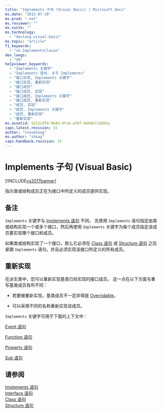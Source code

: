 ```yaml
---
title: "Implements 子句 (Visual Basic) | Microsoft Docs"
ms.date: "2015-07-20"
ms.prod: ".net"
ms.reviewer: ""
ms.suite: ""
ms.technology: 
  - "devlang-visual-basic"
ms.topic: "article"
f1_keywords: 
  - "vb.ImplementsClause"
dev_langs: 
  - "VB"
helpviewer_keywords: 
  - "Implements 关键字"
  - "Implements 语句, 关于 Implements"
  - "接口实现, Implements 关键字"
  - "接口实现, 重新实现"
  - "接口成员"
  - "接口成员, 实现"
  - "接口成员, Implements 关键字"
  - "接口成员, 重新实现"
  - "成员, 实现"
  - "成员, Implements 关键字"
  - "成员, 重新实现"
  - "重新实现"
ms.assetid: 5252cdf9-964d-4fc6-af0f-0449b7126b5a
caps.latest.revision: 15
author: "stevehoag"
ms.author: "shoag"
caps.handback.revision: 15
---
```

# Implements 子句 (Visual Basic)
[!INCLUDE[vs2017banner](../../../visual-basic/includes/vs2017banner.md)]

指示类或结构成员正在为接口中所定义的成员提供实现。  
  
## 备注  
 `Implements` 关键字与 [Implements 语句](../../../visual-basic/language-reference/statements/implements-statement.md) 不同。  先使用 `Implements` 语句指定由类或结构实现一个或多个接口，然后再使用 `Implements` 关键字为每个成员指定该成员要实现哪个接口和成员。  
  
 如果类或结构实现了一个接口，那么它必须在 [Class 语句](../../../visual-basic/language-reference/statements/class-statement.md) 或 [Structure 语句](../../../visual-basic/language-reference/statements/structure-statement.md) 之后紧跟 `Implements` 语句，并且必须实现该接口所定义的所有成员。  
  
## 重新实现  
 在派生类中，您可以重新实现基类已经实现的接口成员。  这一点在以下方面与重写基类成员有所不同：  
  
-   若要被重新实现，基类成员不一定非得是 [Overridable](../../../visual-basic/language-reference/modifiers/overridable.md)。  
  
-   可以采用不同的名称重新实现该成员。  
  
 `Implements` 关键字可用于下面的上下文中：  
  
 [Event 语句](../../../visual-basic/language-reference/statements/event-statement.md)  
  
 [Function 语句](../../../visual-basic/language-reference/statements/function-statement.md)  
  
 [Property 语句](../../../visual-basic/language-reference/statements/property-statement.md)  
  
 [Sub 语句](../../../visual-basic/language-reference/statements/sub-statement.md)  
  
## 请参阅  
 [Implements 语句](../../../visual-basic/language-reference/statements/implements-statement.md)   
 [Interface 语句](../../../visual-basic/language-reference/statements/interface-statement.md)   
 [Class 语句](../../../visual-basic/language-reference/statements/class-statement.md)   
 [Structure 语句](../../../visual-basic/language-reference/statements/structure-statement.md)